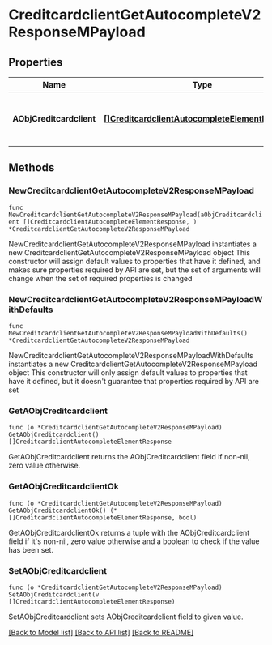 # CreditcardclientGetAutocompleteV2ResponseMPayload

## Properties

Name | Type | Description | Notes
------------ | ------------- | ------------- | -------------
**AObjCreditcardclient** | [**[]CreditcardclientAutocompleteElementResponse**](CreditcardclientAutocompleteElementResponse.md) | An array of Creditcardclient autocomplete element response. | 

## Methods

### NewCreditcardclientGetAutocompleteV2ResponseMPayload

`func NewCreditcardclientGetAutocompleteV2ResponseMPayload(aObjCreditcardclient []CreditcardclientAutocompleteElementResponse, ) *CreditcardclientGetAutocompleteV2ResponseMPayload`

NewCreditcardclientGetAutocompleteV2ResponseMPayload instantiates a new CreditcardclientGetAutocompleteV2ResponseMPayload object
This constructor will assign default values to properties that have it defined,
and makes sure properties required by API are set, but the set of arguments
will change when the set of required properties is changed

### NewCreditcardclientGetAutocompleteV2ResponseMPayloadWithDefaults

`func NewCreditcardclientGetAutocompleteV2ResponseMPayloadWithDefaults() *CreditcardclientGetAutocompleteV2ResponseMPayload`

NewCreditcardclientGetAutocompleteV2ResponseMPayloadWithDefaults instantiates a new CreditcardclientGetAutocompleteV2ResponseMPayload object
This constructor will only assign default values to properties that have it defined,
but it doesn't guarantee that properties required by API are set

### GetAObjCreditcardclient

`func (o *CreditcardclientGetAutocompleteV2ResponseMPayload) GetAObjCreditcardclient() []CreditcardclientAutocompleteElementResponse`

GetAObjCreditcardclient returns the AObjCreditcardclient field if non-nil, zero value otherwise.

### GetAObjCreditcardclientOk

`func (o *CreditcardclientGetAutocompleteV2ResponseMPayload) GetAObjCreditcardclientOk() (*[]CreditcardclientAutocompleteElementResponse, bool)`

GetAObjCreditcardclientOk returns a tuple with the AObjCreditcardclient field if it's non-nil, zero value otherwise
and a boolean to check if the value has been set.

### SetAObjCreditcardclient

`func (o *CreditcardclientGetAutocompleteV2ResponseMPayload) SetAObjCreditcardclient(v []CreditcardclientAutocompleteElementResponse)`

SetAObjCreditcardclient sets AObjCreditcardclient field to given value.



[[Back to Model list]](../README.md#documentation-for-models) [[Back to API list]](../README.md#documentation-for-api-endpoints) [[Back to README]](../README.md)


